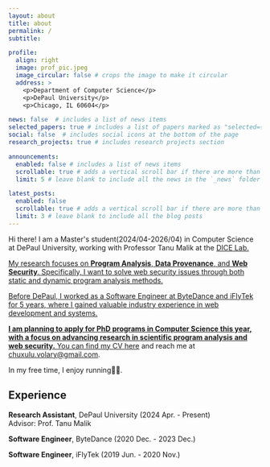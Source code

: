 ```yaml
---
layout: about
title: about
permalink: /
subtitle:

profile:
  align: right
  image: prof_pic.jpeg
  image_circular: false # crops the image to make it circular
  address: >
    <p>Department of Computer Science</p>
    <p>DePaul University</p>
    <p>Chicago, IL 60604</p>

news: false  # includes a list of news items
selected_papers: true # includes a list of papers marked as "selected={true}"
social: false  # includes social icons at the bottom of the page
research_projects: true # includes research projects section

announcements:
  enabled: false # includes a list of news items
  scrollable: true # adds a vertical scroll bar if there are more than 3 news items
  limit: 5 # leave blank to include all the news in the `_news` folder

latest_posts:
  enabled: false
  scrollable: true # adds a vertical scroll bar if there are more than 3 new posts items
  limit: 3 # leave blank to include all the blog posts
---
```


Hi there! I am a Master's student(2024/04-2026/04) in Computer Science at DePaul University, working with Professor Tanu Malik at the <a href="https://dice.cs.depaul.edu" rel="external nofollow noopener" target="_blank">DICE Lab.

My research focuses on <strong>Program Analysis</strong>, <strong>Data Provenance</strong>, and <strong>Web Security</strong>. Specifically, I want to solve web security issues through both static and dynamic program analysis methods.

Before DePaul, I worked as a Software Engineer at ByteDance and iFlyTek for 5 years, where I gained valuable industry experience in web development and systems.


**I am planning to apply for PhD programs in Computer Science this year, with a focus on advancing research in scientific program analysis and web security.** You can find my CV [here](link-to-your-cv) and reach me at [chuxulu.volary@gmail.com](mailto:chuxulu.volary@gmail.com).

In my free time, I enjoy running🏃‍♀️.

## Experience

**Research Assistant**, DePaul University (2024 Apr. - Present)
<br>
Advisor: Prof. Tanu Malik

**Software Engineer**, ByteDance (2020 Dec. - 2023 Dec.)
<br>

**Software Engineer**, iFlyTek (2019 Jun. - 2020 Nov.)
